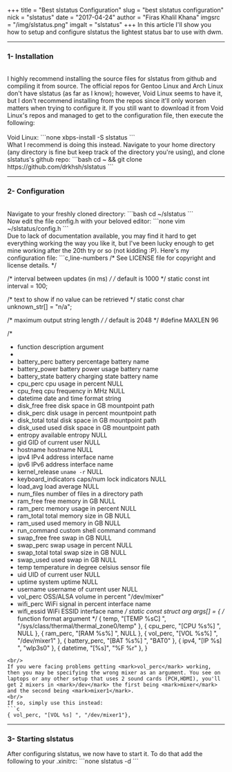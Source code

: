 +++
title = "Best slstatus Configuration"
slug = "best slstatus configuration"
nick = "slstatus"
date = "2017-04-24"
author = "Firas Khalil Khana"
imgsrc = "/img/slstatus.png"
imgalt = "slstatus"
+++
In this article I'll show you how to setup and configure slstatus the lightest status bar to use with dwm.
<br/>
<hr/>
<h3 id="Installation">1- Installation</h3>
<br/>
I highly recommend installing the source files for slstatus from github and compiling it from source. The official repos for Gentoo Linux and Arch Linux don't have slstatus (as far as I know); however, Void Linux seems to have it, but I don't recommend installing from the repos since it'll only worsen matters when trying to configure it. If you still want to download it from Void Linux's repos and managed to get to the configuration file, then execute the following:
<br/>
<br/>
Void Linux:
```none
xbps-install -S slstatus
```
<br/>
What I recommend is doing this instead. Navigate to your home directory (any directory is fine but keep track of the directory you're using), and clone slstatus's github repo:
```bash
cd ~ && git clone https://github.com/drkhsh/slstatus
```
<hr/>
<h3 id="Configuration">2- Configuration</h3>
<br/>
Navigate to your freshly cloned directory:
```bash
cd ~/slstatus
```
<br/>
Now edit the file config.h with your beloved editor:
```none
vim ~/slstatus/config.h
```
<br/>
Due to lack of documentation available, you may find it hard to get everything working the way you like it, but I've been lucky enough to get mine working after the 20th try or so (not kidding :P). Here's my configuration file:
```c,line-numbers
/* See LICENSE file for copyright and license details. */

/* interval between updates (in ms) */
/* default is 1000 */
static const int interval = 100;

/* text to show if no value can be retrieved */
static const char unknown_str[] = "n/a";

/* maximum output string length */
/* default is 2048 */
#define MAXLEN 96

/*
 * function             description                     argument
 *
 * battery_perc         battery percentage              battery name
 * battery_power        battery power usage             battery name
 * battery_state        battery charging state          battery name
 * cpu_perc             cpu usage in percent            NULL
 * cpu_freq             cpu frequency in MHz            NULL
 * datetime             date and time                   format string
 * disk_free            free disk space in GB           mountpoint path
 * disk_perc            disk usage in percent           mountpoint path
 * disk_total           total disk space in GB          mountpoint path
 * disk_used            used disk space in GB           mountpoint path
 * entropy              available entropy               NULL
 * gid                  GID of current user             NULL
 * hostname             hostname                        NULL
 * ipv4                 IPv4 address                    interface name
 * ipv6                 IPv6 address                    interface name
 * kernel_release       `uname -r`                      NULL
 * keyboard_indicators  caps/num lock indicators        NULL
 * load_avg             load average                    NULL
 * num_files            number of files in a directory  path
 * ram_free             free memory in GB               NULL
 * ram_perc             memory usage in percent         NULL
 * ram_total            total memory size in GB         NULL
 * ram_used             used memory in GB               NULL
 * run_command          custom shell command            command
 * swap_free            free swap in GB                 NULL
 * swap_perc            swap usage in percent           NULL
 * swap_total           total swap size in GB           NULL
 * swap_used            used swap in GB                 NULL
 * temp                 temperature in degree celsius   sensor file
 * uid                  UID of current user             NULL
 * uptime               system uptime                   NULL
 * username             username of current user        NULL
 * vol_perc             OSS/ALSA volume in percent      "/dev/mixer"
 * wifi_perc            WiFi signal in percent          interface name
 * wifi_essid           WiFi ESSID                      interface name
 */
static const struct arg args[] = {
	/* function format          argument */
	{ temp, "[TEMP %sC] ", "/sys/class/thermal/thermal_zone0/temp" },
	{ cpu_perc, "[CPU %s%] ", NULL },
	{ ram_perc, "[RAM %s%] ", NULL },
	{ vol_perc, "[VOL %s%] ", "/dev/mixer1" },
	{ battery_perc, "[BAT %s%] ", "BAT0" },
	{ ipv4, "[IP %s] ", "wlp3s0" },
	{ datetime, "[%s]", "%F %r" },
}
```
<br/>
If you were facing problems getting <mark>vol_perc</mark> working, then you may be specifying the wrong mixer as an argument. You see on laptops or any other setup that uses 2 sound cards (PCH,HDMI), you'll get 2 mixers in <mark>/dev</mark> the first being <mark>mixer</mark> and the second being <mark>mixer1</mark>.
<br/>
If so, simply use this instead:
```c
{ vol_perc, "[VOL %s] ", "/dev/mixer1"},
```
<hr/>
<h3 id="Starting_slstatus">3- Starting slstatus</h3>
After configuring slstatus, we now have to start it. To do that add the following to your .xinitrc:
```none
slstatus -d
```
